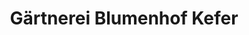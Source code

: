 ---
title: "Gärtnerei Blumenhof Kefer"
url: /bad-aibling/gaertnerei-blumenhof-kefer/
shop: Garten-Center
---